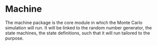 Machine
=======

The machine package is the core module in which the Monte Carlo simulation will 
run. It will be linked to the random number generator, the state machines, the 
state definitions, such that it will run tailored to the purpose.